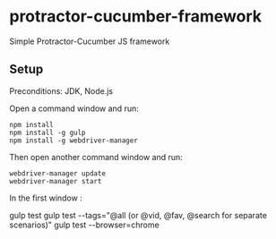# protractor-cucumber-framework
Simple Protractor-Cucumber JS framework

## Setup

Preconditions: JDK, Node.js

Open a command window and run:

    npm install
    npm install -g gulp
    npm install -g webdriver-manager

Then open another command window and run:

	webdriver-manager update
	webdriver-manager start

In the first window :

  gulp test
  gulp test --tags="@all (or @vid, @fav, @search for separate scenarios)"
	gulp test --browser=chrome
